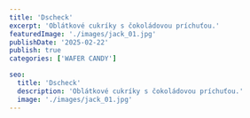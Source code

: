 ```yaml
---
title: 'Dscheck'
excerpt: 'Oblátkové cukríky s čokoládovou príchuťou.'
featuredImage: './images/jack_01.jpg'
publishDate: '2025-02-22'
publish: true
categories: ['WAFER CANDY']

seo:
  title: 'Dscheck'
  description: 'Oblátkové cukríky s čokoládovou príchuťou.'
  image: './images/jack_01.jpg'
---
```

